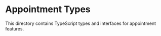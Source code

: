 
# Appointment Types

This directory contains TypeScript types and interfaces for appointment features.

